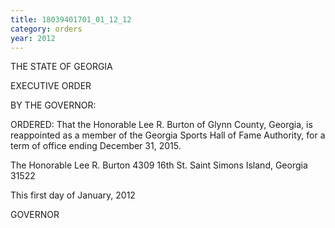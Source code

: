 ```yaml
---
title: 18039401701_01_12_12
category: orders
year: 2012
---
```

   

THE STATE OF GEORGIA

EXECUTIVE ORDER

BY THE GOVERNOR:

ORDERED: That the Honorable Lee R. Burton of Glynn County, Georgia, is
reappointed as a member of the Georgia Sports Hall of Fame
Authority, for a term of office ending December 31, 2015.

The Honorable Lee R. Burton
4309 16th St.
Saint Simons Island, Georgia 31522

This first day of January, 2012

      

GOVERNOR

